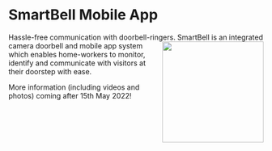 # SmartBell Mobile App
Hassle-free communication with doorbell-ringers.
<img src="https://user-images.githubusercontent.com/67097862/162081748-95a80119-1fe5-4b51-a4e2-6726b51dbb8b.png" align = "right" width="200">
SmartBell is an integrated camera doorbell and mobile app system which enables home-workers to monitor, identify and communicate with visitors at their doorstep with ease. 

More information (including videos and photos) coming after 15th May 2022!

